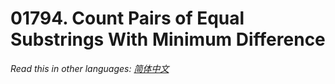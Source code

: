 # 01794. Count Pairs of Equal Substrings With Minimum Difference

  _Read this in other languages:_
    [_简体中文_](README.zh-CN.md)


